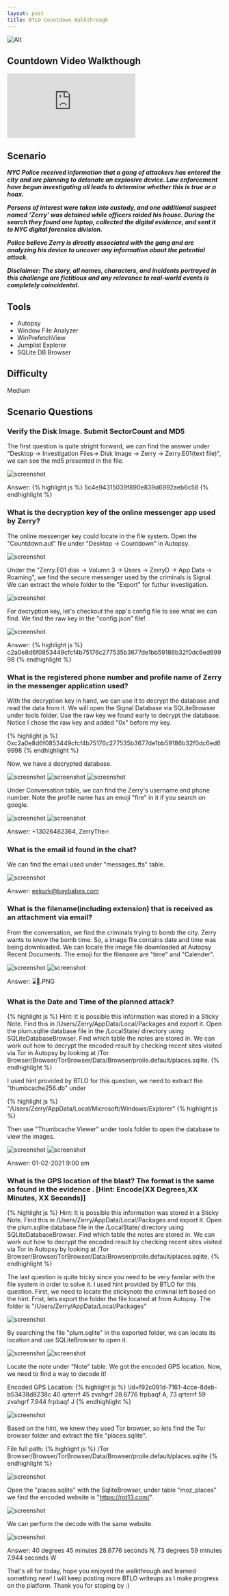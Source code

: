 ```yaml
---
layout: post
title: BTLO Countdown Walkthrough
---
```

![Alt](https://bohansec.com/assets/Countdown/coverpage.jpg "Security Blue Team")

## Countdown Video Walkthough 

<div class="youtube-wrapper">
    <iframe 
            src="https://www.youtube.com/embed/YrfyzyiXvek"
            frameborder="0"
            allow="autoplay; encrypted-media"
            allowfullscreen></iframe>
</div>

## Scenario

***NYC Police received information that a gang of attackers has entered the city and are planning to detonate an explosive device. Law enforcement have begun investigating all leads to determine whether this is true or a hoax.***

***Persons of interest were taken into custody, and one additional suspect named ‘Zerry’ was detained while officers raided his house. During the search they found one laptop, collected the digital evidence, and sent it to NYC digital forensics division.***

***Police believe Zerry is directly associated with the gang and are analyzing his device to uncover any information about the potential attack.***

***Disclaimer: The story, all names, characters, and incidents portrayed in this challenge are fictitious and any relevance to real-world events is completely coincidental.***

## Tools
- Autopsy 
- Window File Analyzer 
- WinPrefetchView 
- Jumplist Explorer 
- SQLite DB Browser 

## Difficulty
Medium

## Scenario Questions

### Verify the Disk Image. Submit SectorCount and MD5

The first question is quite stright forward, we can find the answer under "Desktop -> Investigation Files-> Disk Image -> Zerry -> Zerry.E01(text file)", we can see the md5 presented in the file.

![screenshot](https://bohansec.com/assets/Countdown/1.PNG "screenshot")

Answer: 
{% highlight js %}
5c4e94315039f890e839d6992aeb6c58
{% endhighlight %}

### What is the decryption key of the online messenger app used by Zerry?

The online messenger key could locate in the file system. Open the "Countdown.aut" file under "Desktop -> Countdown" in Autopsy.

![screenshot](https://bohansec.com/assets/Countdown/2.PNG "screenshot")

Under the "Zerry.E01 disk -> Volumn 3 -> Users -> ZerryD -> App Data -> Roaming", we find the secure messenger used by the criminals is Signal. We can extract the whole folder to the "Export" for futhur investigation.

![screenshot](https://bohansec.com/assets/Countdown/3.PNG "screenshot")

For decryption key, let's checkout the app's config file to see what we can find. We find the raw key in the "config.json" file! 

![screenshot](https://bohansec.com/assets/Countdown/3-1.PNG "screenshot")


Answer:
{% highlight js %}
c2a0e8d6f0853449cfcf4b75176c277535b3677de1bb59186b32f0dc6ed69998
{% endhighlight %}

### What is the registered phone number and profile name of Zerry in the messenger application used?

With the decryption key in hand, we can use it to decrypt the database and read the data from it. We will open the Signal Database via SQLiteBrowser under tools folder. Use the raw key we found early to decrypt the database. Notice I chose the raw key and added "0x" before my key.

{% highlight js %}
0xc2a0e8d6f0853449cfcf4b75176c277535b3677de1bb59186b32f0dc6ed69998
{% endhighlight %}

Now, we have a decrypted database.

![screenshot](https://bohansec.com/assets/Countdown/4.PNG "screenshot")
![screenshot](https://bohansec.com/assets/Countdown/5.PNG "screenshot")
![screenshot](https://bohansec.com/assets/Countdown/6.PNG "screenshot")

Under Conversation table, we can find the Zerry's username and phone number. Note the profile name has an emoji "fire" in it if you search on google.

![screenshot](https://bohansec.com/assets/Countdown/7.PNG "screenshot")
![screenshot](https://bohansec.com/assets/Countdown/8.PNG "screenshot")

Answer:
+13026482364, ZerryThe🔥 

### What is the email id found in the chat? 

We can find the email used under "messages_fts" table.

![screenshot](https://bohansec.com/assets/Countdown/9.PNG "screenshot")

Answer:
eekurk@baybabes.com

### What is the filename(including extension) that is received as an attachment via email?

From the conversation, we find the criminals trying to bomb the city. Zerry wants to know the bomb time. So, a image file contains date and time was being downloaded. We can locate the image file downloaded at Autopsy Recent Documents. The emoji for the filename are "time" and "Calender".

![screenshot](https://bohansec.com/assets/Countdown/10.PNG "screenshot")
![screenshot](https://bohansec.com/assets/Countdown/11.PNG "screenshot")

Answer:
⌛📅.PNG

### What is the Date and Time of the planned attack?

{% highlight js %}
Hint: It is possible this information was stored in a Sticky Note. Find this in /Users/Zerry/AppData/Local/Packages and export it. Open the plum.sqlite database file in the /LocalState/ directory using SQLiteDatabaseBrowser. Find which table the notes are stored in. We can work out how to decrypt the encoded result by checking recent sites visited via Tor in Autopsy by looking at /Tor Browser/Browser/TorBrowser/Data/Browser/proile.default/places.sqlite.
{% endhighlight %}

I used hint provided by BTLO for this question, we need to extract the "thumbcache256.db" under 

{% highlight js %}
"/Users/Zerry/AppData/Local/Microsoft/Windows/Explorer"
{% highlight js %}

Then use "Thumbcache Viewer" under tools folder to open the database to view the images.

![screenshot](https://bohansec.com/assets/Countdown/12.PNG "screenshot")
![screenshot](https://bohansec.com/assets/Countdown/13.PNG "screenshot")

Answer:
01-02-2021 9:00 am

### What is the GPS location of the blast? The format is the same as found in the evidence . [Hint: Encode(XX Degrees,XX Minutes, XX Seconds)] 

{% highlight js %}
Hint: It is possible this information was stored in a Sticky Note. Find this in /Users/Zerry/AppData/Local/Packages and export it. Open the plum.sqlite database file in the /LocalState/ directory using SQLiteDatabaseBrowser. Find which table the notes are stored in. We can work out how to decrypt the encoded result by checking recent sites visited via Tor in Autopsy by looking at /Tor Browser/Browser/TorBrowser/Data/Browser/proile.default/places.sqlite.
{% endhighlight %}

The last question is quite tricky since you need to be very familar with the file system in order to solve it. I used hint provided by BTLO for this question. First, we need to locate the stickynote the criminal left based on the hint. Frist, lets export the folder the file located at from Autopsy. The folder is "/Users/Zerry/AppData/Local/Packages"

![screenshot](https://bohansec.com/assets/Countdown/14.PNG "screenshot")

By searching the file "plum.sqlite" in the exported folder, we can locate its location and use SQLiteBrowser to open it.

![screenshot](https://bohansec.com/assets/Countdown/15.PNG "screenshot")
![screenshot](https://bohansec.com/assets/Countdown/16.PNG "screenshot")

Locate the note under "Note" table. We got the encoded GPS location. Now, we need to find a way to decode it!

Encoded GPS Location:
{% highlight js %}
\id=f92c091d-7161-4cce-8deb-b53438d8238c 40 qrterrf 45 zvahgrf 28.6776 frpbaqf A, 73 qrterrf 59 zvahgrf 7.944 frpbaqf J
{% endhighlight %}

![screenshot](https://bohansec.com/assets/Countdown/17.PNG "screenshot")

Based on the hint, we knew they used Tor browser, so lets find the Tor browser folder and extract the file "places.sqlite".

File full path:
{% highlight js %}
/Tor Browser/Browser/TorBrowser/Data/Browser/proile.default/places.sqlite
{% endhighlight %}

![screenshot](https://bohansec.com/assets/Countdown/18.PNG "screenshot")

Open the "places.sqlite" with the SqliteBrowser, under table "moz_places" we find the encoded website is "https://rot13.com/". 

![screenshot](https://bohansec.com/assets/Countdown/19.PNG "screenshot")

We can perform the decode with the same website.

![screenshot](https://bohansec.com/assets/Countdown/20.PNG "screenshot")

Answer:
40 degrees 45 minutes 28.6776 seconds N, 73 degrees 59 minutes 7.944 seconds W


That's all for today, hope you enjoyed the walkthrough and learned something new! I will keep posting more BTLO writeups as I make progress on the platform. Thank you for stoping by :) 